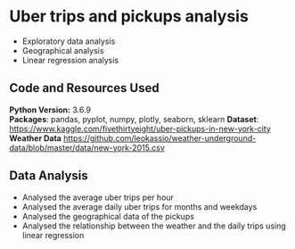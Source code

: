 # Uber trips and pickups analysis
* Exploratory data analysis
* Geographical analysis
* Linear regression analysis

## Code and Resources Used
**Python Version:** 3.6.9  
**Packages**: pandas, pyplot, numpy, plotly, seaborn, sklearn
**Dataset**: https://www.kaggle.com/fivethirtyeight/uber-pickups-in-new-york-city   
**Weather Data** https://github.com/leokassio/weather-underground-data/blob/master/data/new-york-2015.csv

## Data Analysis
* Analysed the average uber trips per hour
* Analysed the average daily uber trips for months and weekdays
* Analysed the geographical data of the pickups
* Analysed the relationship between the weather and the daily trips using linear regression
